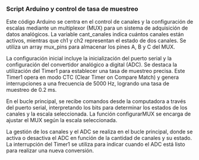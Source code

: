 ### Script Arduino y control de tasa de muestreo

Este código Arduino se centra en el control de canales y la configuración de escalas mediante un multiplexor (MUX) para un sistema de adquisición de datos analógicos. La variable cant_canales indica cuántos canales están activos, mientras que ch1 y ch2 representan el estado de dos canales. Se utiliza un array mux_pins para almacenar los pines A, B y C del MUX.

La configuración inicial incluye la inicialización del puerto serial y la configuración del convertidor analógico a digital (ADC). Se destaca la utilización del Timer1 para establecer una tasa de muestreo precisa. Este Timer1 opera en modo CTC (Clear Timer on Compare Match) y genera interrupciones a una frecuencia de 5000 Hz, logrando una tasa de muestreo de 0.2 ms.

En el bucle principal, se recibe comandos desde la computadora a través del puerto serial, interpretando los bits para determinar los estados de los canales y la escala seleccionada. La función configurarMUX se encarga de ajustar el MUX según la escala seleccionada.

La gestión de los canales y el ADC se realiza en el bucle principal, donde se activa o desactiva el ADC en función de la cantidad de canales y su estado. La interrupción del Timer1 se utiliza para indicar cuando el ADC está listo para realizar una nueva conversión.
